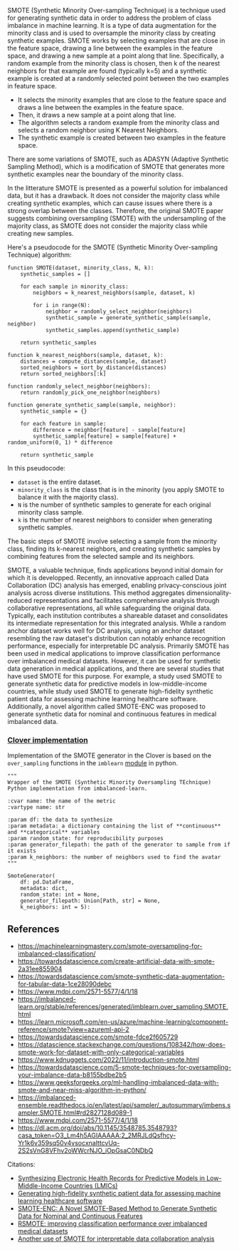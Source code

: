 

SMOTE (Synthetic Minority Over-sampling Technique) is a technique used for generating synthetic data in order to address the problem of class imbalance in machine learning. It is a type of data augmentation for the minority class and is used to oversample the minority class by creating synthetic examples. SMOTE works by selecting examples that are close in the feature space, drawing a line between the examples in the feature space, and drawing a new sample at a point along that line. Specifically, a random example from the minority class is chosen, then k of the nearest neighbors for that example are found (typically k=5) and a synthetic example is created at a randomly selected point between the two examples in feature space.


- It selects the minority examples that are close to the feature space and draws a line between the examples in the feature space. 
- Then, it draws a new sample at a point along that line.
- The algorithm selects a random example from the minority class and selects a random neighbor using K Nearest Neighbors. 
- The synthetic example is created between two examples in the feature space.

There are some variations of SMOTE, such as ADASYN (Adaptive Synthetic Sampling Method), which is a modification of SMOTE that generates more synthetic examples near the boundary of the minority class. 

In the litterature SMOTE is presented as a powerful solution for imbalanced data, but it has a drawback. It does not consider the majority class while creating synthetic examples, which can cause issues where there is a strong overlap between the classes. Therefore, the original SMOTE paper suggests combining oversampling (SMOTE) with the undersampling of the majority class, as SMOTE does not consider the majority class while creating new samples. 


Here's a pseudocode for the SMOTE (Synthetic Minority Over-sampling Technique) algorithm:

```
function SMOTE(dataset, minority_class, N, k):
    synthetic_samples = []

    for each sample in minority_class:
        neighbors = k_nearest_neighbors(sample, dataset, k)
        
        for i in range(N):
            neighbor = randomly_select_neighbor(neighbors)
            synthetic_sample = generate_synthetic_sample(sample, neighbor)
            synthetic_samples.append(synthetic_sample)

    return synthetic_samples

function k_nearest_neighbors(sample, dataset, k):
    distances = compute_distances(sample, dataset)
    sorted_neighbors = sort_by_distance(distances)
    return sorted_neighbors[:k]

function randomly_select_neighbor(neighbors):
    return randomly_pick_one_neighbor(neighbors)

function generate_synthetic_sample(sample, neighbor):
    synthetic_sample = {}
    
    for each feature in sample:
        difference = neighbor[feature] - sample[feature]
        synthetic_sample[feature] = sample[feature] + random_uniform(0, 1) * difference

    return synthetic_sample
```

In this pseudocode:
- `dataset` is the entire dataset.
- `minority_class` is the class that is in the minority (you apply SMOTE to balance it with the majority class).
- `N` is the number of synthetic samples to generate for each original minority class sample.
- `k` is the number of nearest neighbors to consider when generating synthetic samples.

The basic steps of SMOTE involve selecting a sample from the minority class, finding its k-nearest neighbors, and creating synthetic samples by combining features from the selected sample and its neighbors.


SMOTE, a valuable technique, finds applications beyond initial domain for which it is developped. Recently, an innovative approach called Data Collaboration (DC) analysis has emerged, enabling privacy-conscious joint analysis across diverse institutions. This method aggregates dimensionality-reduced representations and facilitates comprehensive analysis through collaborative representations, all while safeguarding the original data. Typically, each institution contributes a shareable  dataset and consolidates its intermediate representation for this integrated analysis. While a random anchor dataset works well for DC analysis, using an anchor dataset resembling the raw dataset's distribution can notably enhance recognition performance, especially for interpretable DC analysis. Primarily SMOTE has been used in medical applications to improve classification performance over imbalanced medical datasets. However, it can be used for synthetic data generation in medical applications, and there are several studies that have used SMOTE for this purpose. For example, a study used SMOTE to generate synthetic data for predictive models in low-middle-income countries, while study used SMOTE to generate high-fidelity synthetic patient data for assessing machine learning healthcare software. Additionally, a novel algorithm called SMOTE-ENC was proposed to generate synthetic data for nominal and continuous features in medical imbalanced data. 

### [Clover implementation](https://github.com/CRCHUM-CITADEL/clover/blob/main/generators/smote.py)

Implementation of the SMOTE generator in the Clover is based on the `over_sampling` functions in the `imblearn` [module](https://imbalanced-ensemble.readthedocs.io/en/latest/api/sampler/_autosummary/imbens.sampler.SMOTE.html#rd2827128d089-1) in python.





    """
    Wrapper of the SMOTE (Synthetic Minority Oversampling TEchnique) Python implementation from imbalanced-learn.

    :cvar name: the name of the metric
    :vartype name: str

    :param df: the data to synthesize
    :param metadata: a dictionary containing the list of **continuous** and **categorical** variables
    :param random_state: for reproducibility purposes
    :param generator_filepath: the path of the generator to sample from if it exists
    :param k_neighbors: the number of neighbors used to find the avatar
    """

    SmoteGenerator(
        df: pd.DataFrame,
        metadata: dict,
        random_state: int = None,
        generator_filepath: Union[Path, str] = None,
        k_neighbors: int = 5):

    

## References


- https://machinelearningmastery.com/smote-oversampling-for-imbalanced-classification/
- https://towardsdatascience.com/create-artificial-data-with-smote-2a31ee855904
- https://towardsdatascience.com/smote-synthetic-data-augmentation-for-tabular-data-1ce28090debc
- https://www.mdpi.com/2571-5577/4/1/18
- https://imbalanced-learn.org/stable/references/generated/imblearn.over_sampling.SMOTE.html
- https://learn.microsoft.com/en-us/azure/machine-learning/component-reference/smote?view=azureml-api-2
- https://towardsdatascience.com/smote-fdce2f605729
- https://datascience.stackexchange.com/questions/108342/how-does-smote-work-for-dataset-with-only-categorical-variables
- https://www.kdnuggets.com/2022/11/introduction-smote.html
- https://towardsdatascience.com/5-smote-techniques-for-oversampling-your-imbalance-data-b8155bdbe2b5
- https://www.geeksforgeeks.org/ml-handling-imbalanced-data-with-smote-and-near-miss-algorithm-in-python/
- https://imbalanced-ensemble.readthedocs.io/en/latest/api/sampler/_autosummary/imbens.sampler.SMOTE.html#rd2827128d089-1
- https://www.mdpi.com/2571-5577/4/1/18
- https://dl.acm.org/doi/abs/10.1145/3548785.3548793?casa_token=O3_Lm4h5AGIAAAAA:2_2MRJLdQsfhcy-Yr1k6v359sq50v4vsocxnalttcvUq-2S2sVnG8VFhv2oWWcrNJO_iOpGsaC0NDbQ





Citations:
- [Synthesizing Electronic Health Records for Predictive Models in Low-Middle-Income Countries (LMICs)](https://www.ncbi.nlm.nih.gov/pmc/articles/PMC10295936/) 
- [Generating high-fidelity synthetic patient data for assessing machine learning healthcare software](https://www.nature.com/articles/s41746-020-00353-9)
- [SMOTE-ENC: A Novel SMOTE-Based Method to Generate Synthetic Data for Nominal and Continuous Features](https://www.mdpi.com/2571-5577/4/1/18)
- [RSMOTE: improving classification performance over imbalanced medical datasets](https://www.ncbi.nlm.nih.gov/pmc/articles/PMC7292850/)
- [Another use of SMOTE for interpretable data collaboration analysis](https://www.sciencedirect.com/science/article/pii/S0957417423008874)
